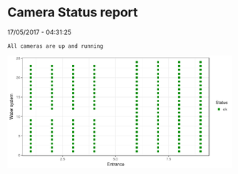 Camera Status report
================
17/05/2017 - 04:31:25

    All cameras are up and running

![](camreport_files/figure-markdown_github/unnamed-chunk-2-1.png)
